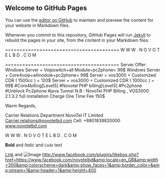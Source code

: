 ## Welcome to GitHub Pages

You can use the [editor on GitHub](https://github.com/novotelituk/NovoTel-PHP-Billing/edit/master/README.md) to maintain and preview the content for your website in Markdown files.

Whenever you commit to this repository, GitHub Pages will run [Jekyll](https://jekyllrb.com/) to rebuild the pages in your site, from the content in your Markdown files.


========================================
W W W . N O V O T E L B D . C O M

========================================
Server Offer:
Windows Server + Voipswitch+all Module+pc2phone= 99$
Windows Server + Core4voip+allmodule+pc2phone= 99$
Server + vos3000 + Customized CDR ( 1500cc ) = 120$
Server + vos3000 + Customized CDR ( 1000cc ) = 99$
#Core4billing[Level5]
#Novotel PHP billing[Level5]
#Pc2phone
#Unblock Pc2phone
#java Tunnel
N.B : NovoTel PHP Billing , VOS3000 2.1.3.2 full installation Charge One Time Fee 150$

Warm Regards,

Carrier Relations Department
NovoTel IT Limited
Carrier.relations@novotelbd.com
Cell: +8801838820000
www.novotelbd.com

W W W . N O V O T E L B D . C O M



**Bold** and _Italic_ and `Code` text

[Link](url) and ![Image](src)
http://www.facebook.com/plugins/likebox.php?href=https://www.facebook.com/novotelbd&amp;locale=en_GB&amp;width=300&amp;colorscheme=dark&amp;show_faces=1&amp;border_color=&amp;stream=1&amp;header=1&amp;height=400
